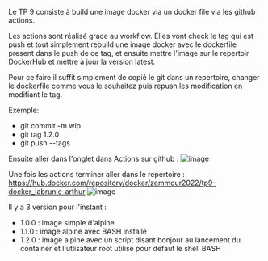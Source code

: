Le TP 9 consiste à build une image docker via un docker file via les github actions.

Les actions sont réalisé grace au workflow.
Elles vont check le tag qui est push et tout simplement rebuild une image docker avec le dockerfile present dans le push de ce tag, et ensuite mettre l'image sur le repertoir DockerHub et mettre à jour la version latest.

Pour ce faire il suffit simplement de copié le git dans un repertoire, changer le dockerfile comme vous le souhaitez puis repush les modification en modifiant le tag.

Exemple: 
  - git commit -m wip
  - git tag 1.2.0
  - git push --tags

Ensuite aller dans l'onglet dans Actions sur github : 
![image](https://user-images.githubusercontent.com/56296245/161261806-068c25a2-4102-41a1-9c66-b38cc27409d4.png)

Une fois les actions terminer aller dans le repertoire : https://hub.docker.com/repository/docker/zemmour2022/tp9-docker_labrunie-arthur
![image](https://user-images.githubusercontent.com/56296245/161261413-3e1b7165-a30a-47a5-b28b-d8157b0045d2.png)

Il y a 3 version pour l'instant : 
  - 1.0.0 : image simple d'alpine
  - 1.1.0 : image alpine avec BASH installé
  - 1.2.0 : image alpine avec un script disant bonjour au lancement du container et l'utlisateur root utilise pour defaut le shell BASH
